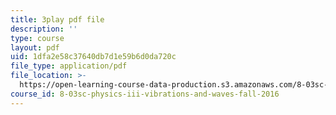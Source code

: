 ```yaml
---
title: 3play pdf file
description: ''
type: course
layout: pdf
uid: 1dfa2e58c37640db7d1e59b6d0da720c
file_type: application/pdf
file_location: >-
  https://open-learning-course-data-production.s3.amazonaws.com/8-03sc-physics-iii-vibrations-and-waves-fall-2016/1dfa2e58c37640db7d1e59b6d0da720c_FY6iXM9X5Fo.pdf
course_id: 8-03sc-physics-iii-vibrations-and-waves-fall-2016
---
```

